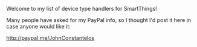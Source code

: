 Welcome to my list of device type handlers for SmartThings!

Many people have asked for my PayPal info, so I thought I'd post it here in case anyone would like it:

http://paypal.me/JohnConstantelos
